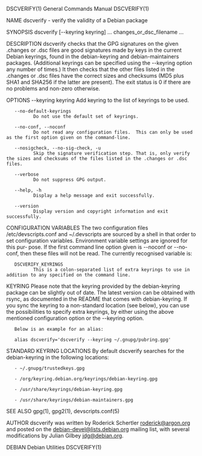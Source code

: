 DSCVERIFY(1)                                                                             General Commands Manual                                                                             DSCVERIFY(1)

NAME
       dscverify - verify the validity of a Debian package

SYNOPSIS
       dscverify [--keyring keyring] ... changes_or_dsc_filename ...

DESCRIPTION
       dscverify  checks  that the GPG signatures on the given .changes or .dsc files are good signatures made by keys in the current Debian keyrings, found in the debian-keyring and debian-maintainers
       packages.  (Additional keyrings can be specified using the --keyring option any number of times.)  It then checks that the other files listed in the .changes or .dsc files have the correct sizes
       and checksums (MD5 plus SHA1 and SHA256 if the latter are present).  The exit status is 0 if there are no problems and non-zero otherwise.

OPTIONS
       --keyring keyring
              Add keyring to the list of keyrings to be used.

       --no-default-keyrings
              Do not use the default set of keyrings.

       --no-conf, --noconf
              Do not read any configuration files.  This can only be used as the first option given on the command-line.

       --nosigcheck, --no-sig-check, -u
              Skip the signature verification step. That is, only verify the sizes and checksums of the files listed in the .changes or .dsc files.

       --verbose
              Do not suppress GPG output.

       --help, -h
              Display a help message and exit successfully.

       --version
              Display version and copyright information and exit successfully.

CONFIGURATION VARIABLES
       The  two  configuration files /etc/devscripts.conf and ~/.devscripts are sourced by a shell in that order to set configuration variables.  Environment variable settings are ignored for this pur‐
       pose.  If the first command line option given is --noconf or --no-conf, then these files will not be read.  The currently recognised variable is:

       DSCVERIFY_KEYRINGS
              This is a colon-separated list of extra keyrings to use in addition to any specified on the command line.

KEYRING
       Please note that the keyring provided by the debian-keyring package can be slightly out of date. The latest version can be obtained with rsync, as  documented  in  the  README  that  comes  with
       debian-keyring.  If you sync the keyring to a non-standard location (see below), you can use the possibilities to specify extra keyrings, by either using the above mentioned configuration option
       or the --keyring option.

       Below is an example for an alias:

       alias dscverify='dscverify --keyring ~/.gnupg/pubring.gpg'

STANDARD KEYRING LOCATIONS
       By default dscverify searches for the debian-keyring in the following locations:

       - ~/.gnupg/trustedkeys.gpg

       - /org/keyring.debian.org/keyrings/debian-keyring.gpg

       - /usr/share/keyrings/debian-keyring.gpg

       - /usr/share/keyrings/debian-maintainers.gpg

SEE ALSO
       gpg(1), gpg2(1), devscripts.conf(5)

AUTHOR
       dscverify was written by Roderick Schertler <roderick@argon.org> and posted on the debian-devel@lists.debian.org mailing list, with several modifications by Julian Gilbey <jdg@debian.org>.

DEBIAN                                                                                       Debian Utilities                                                                                DSCVERIFY(1)
